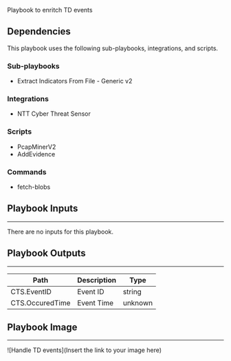 Playbook to enritch TD events

## Dependencies
This playbook uses the following sub-playbooks, integrations, and scripts.

### Sub-playbooks
* Extract Indicators From File - Generic v2

### Integrations
* NTT Cyber Threat Sensor

### Scripts
* PcapMinerV2
* AddEvidence

### Commands
* fetch-blobs

## Playbook Inputs
---
There are no inputs for this playbook.

## Playbook Outputs
---

| **Path** | **Description** | **Type** |
| --- | --- | --- |
| CTS.EventID | Event ID | string |
| CTS.OccuredTime | Event Time | unknown |

## Playbook Image
---
![Handle TD events](Insert the link to your image here)